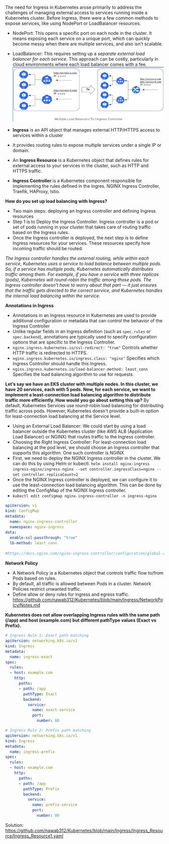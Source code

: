 The need for Ingress in Kubernetes arose primarily to address the challenges of managing external access to services running inside a Kubernetes cluster. Before Ingress, there were a few common methods to expose services, like using NodePort or LoadBalancer resources. 
- NodePort: This opens a specific port on each node in the cluster. It means exposing each service on a unique port, which can quickly become messy when there are multiple services, and also isn’t scalable.
- LoadBalancer: This requires setting up a *separate external load balancer for each service*. This approach can be costly, particularly in cloud environments where each load balancer comes with a fee.
![Ingress1](https://github.com/nawab312/Kubernetes/blob/main/Images/Ingress1.png)

- **Ingress** is an API object that manages external HTTP/HTTPS access to services within a cluster
- It provides routing rules to expose multiple services under a single IP or domain.
- An **Ingress Resource** is a Kubernetes object that defines rules for external access to your services in the cluster, such as HTTP and HTTPS traffic.
- **Ingress Controller** is a Kubernetes component responsible for implementing the rules defined in the Ingres. NGINX Ingress Controller, Traefik, HAProxy, Istio.

**How do you set up load balancing with Ingress?**
- Two main steps: deploying an Ingress controller and defining Ingress resources
- Step 1 is to Deploy the Ingress Controller. Ingress controller is a pod or set of pods running in your cluster that takes care of routing traffic based on the Ingress rules.
- Once the Ingress controller is deployed, the next step is to define Ingress resources for your services. These resources specify how incoming traffic should be routed.

*The Ingress controller handles the external routing, while within each service, Kubernetes uses a service to load balance between multiple pods. So, if a service has multiple pods, Kubernetes automatically distributes traffic among them.
For example, if you have a service with three replicas (pods), Kubernetes will round-robin the traffic among those pods. The Ingress controller doesn’t have to worry about that part — it just ensures that the traffic gets directed to the correct service, and Kubernetes handles the internal load balancing within the service.*

**Annotations in Ingress**
- Annotations in an Ingress resource in Kubernetes are used to provide additional configuration or metadata that can control the behavior of the Ingress Controller 
- Unlike regular fields in an Ingress definition (such as `spec.rules` or `spec.backend`), annotations are typically used to specify configuration options that are specific to the Ingress Controller.
- `nginx.ingress.kubernetes.io/ssl-redirect: "true"` Controls whether HTTP traffic is redirected to HTTPS.
- `nginx.ingress.kubernetes.io/ingress.class: "nginx"` Specifies which Ingress Controller should handle this Ingress.
- `nginx.ingress.kubernetes.io/load-balancer-method: least_conn` Specifies the load balancing algorithm to use for requests.

**Let’s say we have an EKS cluster with multiple nodes. In this cluster, we have 20 services, each with 5 pods. Now, for each service, we want to implement a least-connection load balancing algorithm to distribute traffic more efficiently. How would you go about setting this up?**
By default, Kubernetes Services use round-robin load balancing for distributing traffic across pods. However, Kubernetes doesn't provide a built-in option for least-connection load balancing at the Service level.
- Using an External Load Balancer: We could start by using a load balancer outside the Kubernetes cluster (like AWS ALB (Application Load Balancer) or NGINX) that routes traffic to the Ingress controller.
- Choosing the Right Ingress Controller: For least-connection load balancing at the pod level, we should choose an Ingress controller that supports this algorithm. One such controller is NGINX
- First, we need to deploy the NGINX Ingress controller in the cluster. We can do this by using Helm or kubectl. `helm install nginx-ingress ingress-nginx/ingress-nginx --set controller.ingressClass=nginx --set controller.replicaCount=2`
- Once the NGINX Ingress controller is deployed, we can configure it to use the least-connection load balancing algorithm. This can be done by editing the ConfigMap of the NGINX Ingress controller.
- `kubectl edit configmap nginx-ingress-controller -n ingress-nginx`
```yaml
apiVersion: v1
kind: ConfigMap
metadata:
  name: nginx-ingress-controller
  namespace: nginx-ingress
data:
  enable-ssl-passthrough: "true"
  lb-method: least_conn

#https://docs.nginx.com/nginx-ingress-controller/configuration/global-configuration/configmap-resource/
```

**Network Policy**
- A Network Policy is a Kubernetes object that controls traffic flow to/from Pods based on rules.
- By default, all traffic is allowed between Pods in a cluster. Network Policies restrict unwanted traffic.
- Define allow or deny rules for ingress and egress traffic.
https://github.com/nawab312/Kubernetes/blob/main/Ingress/NetworkPolcy/Notes.md

**Kubernetes does not allow overlapping Ingress rules with the same path (/app) and host (example.com) but different pathType values (Exact vs Prefix).**
```yaml
# Ingress Rule 1: Exact path matching
apiVersion: networking.k8s.io/v1
kind: Ingress
metadata:
  name: ingress-exact
spec:
  rules:
  - host: example.com
    http:
      paths:
      - path: /app
        pathType: Exact
        backend:
          service:
            name: exact-service
            port:
              number: 80
```
```yaml
# Ingress Rule 2: Prefix path matching
apiVersion: networking.k8s.io/v1
kind: Ingress
metadata:
  name: ingress-prefix
spec:
  rules:
  - host: example.com
    http:
      paths:
      - path: /app
        pathType: Prefix
        backend:
          service:
            name: prefix-service
            port:
              number: 80
```
Solution: https://github.com/nawab312/Kubernetes/blob/main/Ingress/Ingress_Resource/Ingress_Resource1.yaml




